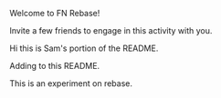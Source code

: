 Welcome to FN Rebase!

Invite a few friends to engage in this activity with you.

Hi this is Sam's portion of the README.

Adding to this README.

This is an experiment on rebase.
